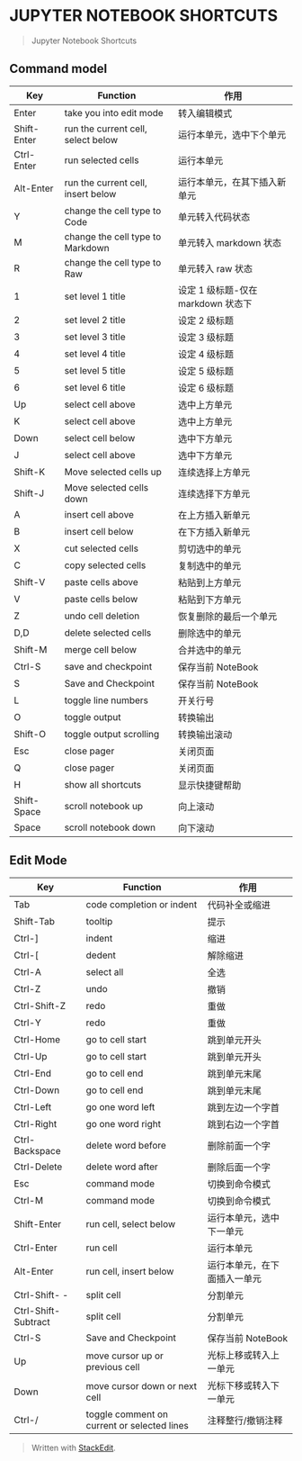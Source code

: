 # JUPYTER NOTEBOOK SHORTCUTS


> Jupyter Notebook Shortcuts

## Command model

| Key         | Function                           | 作用                               |
| ----------- | ---------------------------------- | ---------------------------------- |
| Enter       | take you into edit mode            | 转入编辑模式                       |
| Shift-Enter | run the current cell, select below | 运行本单元，选中下个单元           |
| Ctrl-Enter  | run selected cells                 | 运行本单元                         |
| Alt-Enter   | run the current cell, insert below | 运行本单元，在其下插入新单元       |
| Y           | change the cell type to Code       | 单元转入代码状态                   |
| M           | change the cell type to Markdown   | 单元转入 markdown 状态             |
| R           | change the cell type to Raw        | 单元转入 raw 状态                  |
| 1           | set level 1 title                  | 设定 1 级标题-仅在 markdown 状态下 |
| 2           | set level 2 title                  | 设定 2 级标题                      |
| 3           | set level 3 title                  | 设定 3 级标题                      |
| 4           | set level 4 title                  | 设定 4 级标题                      |
| 5           | set level 5 title                  | 设定 5 级标题                      |
| 6           | set level 6 title                  | 设定 6 级标题                      |
| Up          | select cell above                  | 选中上方单元                       |
| K           | select cell above                  | 选中上方单元                       |
| Down        | select cell below                  | 选中下方单元                       |
| J           | select cell above                  | 选中下方单元                       |
| Shift-K     | Move selected cells up             | 连续选择上方单元                   |
| Shift-J     | Move selected cells down           | 连续选择下方单元                   |
| A           | insert cell above                  | 在上方插入新单元                   |
| B           | insert cell below                  | 在下方插入新单元                   |
| X           | cut selected cells                 | 剪切选中的单元                     |
| C           | copy selected cells                | 复制选中的单元                     |
| Shift-V     | paste cells above                  | 粘贴到上方单元                     |
| V           | paste cells below                  | 粘贴到下方单元                     |
| Z           | undo cell deletion                 | 恢复删除的最后一个单元             |
| D,D         | delete selected cells              | 删除选中的单元                     |
| Shift-M     | merge cell below                   | 合并选中的单元                     |
| Ctrl-S      | save and checkpoint                | 保存当前 NoteBook                  |
| S           | Save and Checkpoint                | 保存当前 NoteBook                  |
| L           | toggle line numbers                | 开关行号                           |
| O           | toggle output                      | 转换输出                           |
| Shift-O     | toggle output scrolling            | 转换输出滚动                       |
| Esc         | close pager                        | 关闭页面                           |
| Q           | close pager                        | 关闭页面                           |
| H           | show all shortcuts                 | 显示快捷键帮助                     |
| Shift-Space | scroll notebook up                 | 向上滚动                           |
| Space       | scroll notebook down               | 向下滚动                           |

## Edit Mode

| Key                 | Function                                    | 作用                         |
| ------------------- | ------------------------------------------- | ---------------------------- |
| Tab                 | code completion or indent                   | 代码补全或缩进               |
| Shift-Tab           | tooltip                                     | 提示                         |
| Ctrl-]              | indent                                      | 缩进                         |
| Ctrl-[              | dedent                                      | 解除缩进                     |
| Ctrl-A              | select all                                  | 全选                         |
| Ctrl-Z              | undo                                        | 撤销                         |
| Ctrl-Shift-Z        | redo                                        | 重做                         |
| Ctrl-Y              | redo                                        | 重做                         |
| Ctrl-Home           | go to cell start                            | 跳到单元开头                 |
| Ctrl-Up             | go to cell start                            | 跳到单元开头                 |
| Ctrl-End            | go to cell end                              | 跳到单元末尾                 |
| Ctrl-Down           | go to cell end                              | 跳到单元末尾                 |
| Ctrl-Left           | go one word left                            | 跳到左边一个字首             |
| Ctrl-Right          | go one word right                           | 跳到右边一个字首             |
| Ctrl-Backspace      | delete word before                          | 删除前面一个字               |
| Ctrl-Delete         | delete word after                           | 删除后面一个字               |
| Esc                 | command mode                                | 切换到命令模式               |
| Ctrl-M              | command mode                                | 切换到命令模式               |
| Shift-Enter         | run cell, select below                      | 运行本单元，选中下一单元     |
| Ctrl-Enter          | run cell                                    | 运行本单元                   |
| Alt-Enter           | run cell, insert below                      | 运行本单元，在下面插入一单元 |
| Ctrl-Shift- -       | split cell                                  | 分割单元                     |
| Ctrl-Shift-Subtract | split cell                                  | 分割单元                     |
| Ctrl-S              | Save and Checkpoint                         | 保存当前 NoteBook            |
| Up                  | move cursor up or previous cell             | 光标上移或转入上一单元       |
| Down                | move cursor down or next cell               | 光标下移或转入下一单元       |
| Ctrl-/              | toggle comment on current or selected lines | 注释整行/撤销注释            |

> Written with [StackEdit](https://stackedit.io/).

